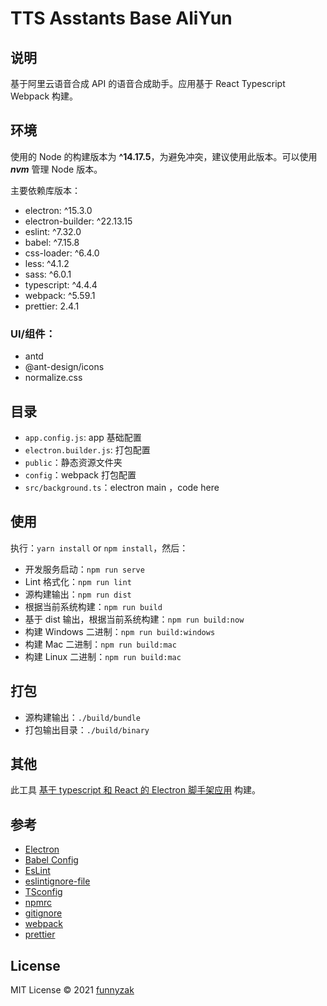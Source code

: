 # TTS Asstants Base AliYun

## 说明

基于阿里云语音合成 API 的语音合成助手。应用基于 React Typescript Webpack 构建。

## 环境

使用的 Node 的构建版本为 **^14.17.5**，为避免冲突，建议使用此版本。可以使用 **_nvm_** 管理 Node 版本。

主要依赖库版本：

- electron: ^15.3.0
- electron-builder: ^22.13.15
- eslint: ^7.32.0
- babel: ^7.15.8
- css-loader: ^6.4.0
- less: ^4.1.2
- sass: ^6.0.1
- typescript: ^4.4.4
- webpack: ^5.59.1
- prettier: 2.4.1

### UI/组件：

- antd
- @ant-design/icons
- normalize.css

## 目录

- `app.config.js`: app 基础配置
- `electron.builder.js`: 打包配置
- `public`：静态资源文件夹
- `config`：webpack 打包配置
- `src/background.ts`：electron main ，code here

## 使用

执行：`yarn install` or `npm install`，然后：

- 开发服务启动：`npm run serve`
- Lint 格式化：`npm run lint`
- 源构建输出：`npm run dist`
- 根据当前系统构建：`npm run build`
- 基于 dist 输出，根据当前系统构建：`npm run build:now`
- 构建 Windows 二进制：`npm run build:windows`
- 构建 Mac 二进制：`npm run build:mac`
- 构建 Linux 二进制：`npm run build:mac`

## 打包

- 源构建输出：`./build/bundle`
- 打包输出目录：`./build/binary`

## 其他

此工具 [基于 typescript 和 React 的 Electron 脚手架应用](https://github.com/funnyzak/electron-react-quick-start) 构建。

## 参考

- [Electron](https://electronjs.org/docs)
- [Babel Config](https://babel.docschina.org/docs/en/7.0.0/configuration/)
- [EsLint](https://eslint.org/docs/user-guide/configuring/)
- [eslintignore-file](https://eslint.org/docs/user-guide/configuring/ignoring-code#the-eslintignore-file)
- [TSconfig](https://www.typescriptlang.org/tsconfig/)
- [npmrc](https://docs.npmjs.com/cli/v7/configuring-npm/npmrc)
- [gitignore](https://git-scm.com/docs/gitignore)
- [webpack](https://webpack.docschina.org/guides/getting-started/)
- [prettier](https://prettier.io/docs/en/index.html)

## License

MIT License © 2021 [funnyzak](https://github.com/funnyzak)
